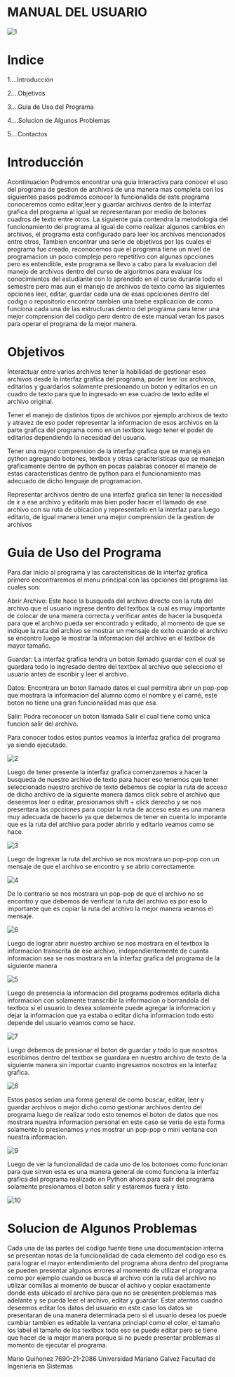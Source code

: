 # MANUAL DEL USUARIO

![1](https://user-images.githubusercontent.com/91577396/140593037-76e56723-a547-4781-8c22-db95d8a32c15.png)

# Indice

1....Introducción

2....Objetivos

3....Guia de Uso del Programa

4....Solucion de Algunos Problemas

5....Contactos

# Introducción
Acontinuacion Podremos encontrar una guia interactiva para conocer el uso del programa de gestion de archivos de una manera mas completa con los siguientes pasos podremos conocer la funcionalida de este programa conoceremos como editar,leer y guardar archivos dentro de la interfaz grafica del programa al igual se representaran por medio de botones cuadros de texto entre otros.
La siguiente guia contendra la metodologia del funcionamiento del programa al igual de como realizar algunos cambios en archivos, el programa esta configurado para leer los archivos mencionados entre otros, Tambien encontrar una serie de objetivos por las cuales el programa fue creado, reconocemos que el programa tiene un nivel de programacion un poco complejo pero repetitivo con algunas opcciones pero es entendible, este programa se llevo a cabo para la evaluacion del manejo de archivos dentro del curso de algoritmos para evaluar los conocimientos del estudiante con lo aprendido en el curso durante todo el semestre pero mas aun el manejo de archivos de texto como las siguientes opciones leer, editar, guardar cada una de esas opciciones dentro del codigo o repositorio encontrar tambien una brebe explicacion de como funciona cada una de las estructuras dentro del programa para tener una mejor comprension del codigo pero dentro de este manual veran los pasos para operar el programa de la mejor manera.


# Objetivos

Interactuar entre varios archivos tener la habilidad de gestionar esos archivos desde la interfaz grafica del programa, poder leer los archivos, editarlos y guardarlos solamente presionando un boton y editarlos en un cuadro de texto para que lo ingresado en ese cuadro de texto edite el archivo original.


Tener el manejo de distintos tipos de archivos por ejemplo archivos de texto y atravez de eso poder representar la informacion de esos archivos en la parte grafica del programa como en un textbox luego tener el poder de editarlos dependiendo la necesidad del usuario.

Tener una mayor comprension de la interfaz grafica que se maneja en python agregando botones, textbox y otras caracteristicas que se manejan graficamente dentro de python en pocas palabras conocer el manejo de estas caracteristicas dentro de python para el funcionamiento mas adecuado de dicho lenguaje de programacion.

Representar archivos dentro de una interfaz grafica sin tener la necesidad de ir a ese archivo y editarlo mas bien poder hacer el llamado de ese archivo con su ruta de ubicacion y representarlo en la interfaz para luego editarlo, de igual manera tener una mejor comprension de la gestion de archivos


# Guia de Uso del Programa
Para dar inicio al programa y las caracterisiticas de la interfaz grafica primero encontraremos el menu principal con las opciones del programa las cuales son:

Abrir Archivo: Este hace la busqueda del archivo directo con la ruta del archivo que el usuario ingrese dentro del textbox la cual es muy importante de colocar de una manera correcta y verificar antes de hacer la busqueda para que el archivo pueda ser encontrado y editado, al momento de que se indique la ruta del archivo se mostrar un mensaje de exito cuando el archivo se encontro luego le mostrar la informacion del archivo en el textbox de mayor tamaño.

Guardar: La interfaz grafica tendra un boton llamado guardar con el cual se guardara todo lo ingresado dentro del textbox al archivo que selecciono el usuario antes de escribir y leer el archivo.

Datos: Encontrara un boton llamado datos el cual permitira abrir un pop-pop que mostrara la informacion del alumno como el nombre y el carné, este boton no tiene una gran funcionalidad mas que esa.

Salir: Podra reconocer un boton llamada Salir el cual tiene como unica funcion salir del archivo.

Para conocer todos estos puntos veamos la interfaz grafica del programa ya siendo ejecutado.

![2](https://user-images.githubusercontent.com/91577396/140594771-c366a9d8-6f83-4fae-8d56-32eba051f81c.PNG)


Luego de tener presente la interfaz grafica comenzaremos a hacer la busqueda de nuestro archivo de texto para hacer eso tenemos que tener seleccionado nuestro archivo de texto debemos de copiar la ruta de acceso de dicho archivo de la siguiente manera damos click sobre el archivo que deseemos leer o editar, presionamos shift + click derecho y se nos presentara las opcciones para copiar la ruta de acceso esta es una manera muy adecuada de hacerlo ya que debemos de tener en cuenta lo imporante que es la ruta del archivo para poder abrirlo y editarlo veamos como se hace.

![3](https://user-images.githubusercontent.com/91577396/140595392-2384d233-781a-41ac-a84c-2b64ad7ff58e.PNG)

Luego de Ingresar la ruta del archivo se nos mostrara un pop-pop con un mensaje de que el archivo se encontro y se abrio correctamente.

![4](https://user-images.githubusercontent.com/91577396/140595404-acc8b193-69a8-4038-a70a-0bbca47ca18c.PNG)

De lo contrario se nos mostrara un pop-pop de que el archivo no se encontro y que debemos de verificar la ruta del archivo es por eso lo importante que es copiar la ruta del archivo la mejor manera veamos el mensaje.

![6](https://user-images.githubusercontent.com/91577396/140595989-d928a4e3-e725-4570-acab-65a6c65bbb9c.PNG)

Luego de lograr abrir nuestro archivo se nos mostrara en el textbox la informacion transcrita de ese archivo, independientemente de cuanta informacion sea se nos mostrara en la interfaz grafica del programa de la siguiente manera

![5](https://user-images.githubusercontent.com/91577396/140596096-89d81f33-035c-42f6-aeab-99b0b13ac85e.PNG)

Luego de presencia la informacion del programa podremos editarla dicha informacion con solamente transcribir la informacion o borrandola del textbox si el usuario lo desea solamente puede agregar la informacion y dejar la informacion que ya estaba o editar dicha informacion todo esto depende del usuario veamos como se hace.

![7](https://user-images.githubusercontent.com/91577396/140596188-36534f9f-5e8f-4480-86aa-6051caca8625.PNG)

Luego debemos de presionar el boton de guardar y todo lo que nosotros escribimos dentro del textbox se guardara en nuestro archivo de texto de la siguiente manera sin importar cuanto ingresamos nosotros en la interfaz grafica.

![8](https://user-images.githubusercontent.com/91577396/140596214-a5414a13-dc9c-4df5-b4ca-db5d553e96e5.PNG)

Estos pasos serian una forma general de como buscar, editar, leer y guardar archivos o mejor dicho como gestionar archivos dentro del programa luego de realizar todo esto tenemos el boton de datos que nos mostrara nuestra informacion personal en este caso se veria de esta forma solamente lo presionamos y nos mostrar un pop-pop o mini ventana con nuestra informacion.

![9](https://user-images.githubusercontent.com/91577396/140596276-ce309b4b-1e10-4be2-8167-a91af74dcfb9.PNG)

Luego de ver la funcionalidad de cada uno de los botonoes como funcionan para que sirven esta es una manera general de como funciona la interfaz grafica del programa realizado en Python ahora para salir del programa solamente presionamos el boton salir y estaremos fuera y listo.

![10](https://user-images.githubusercontent.com/91577396/140596299-7fb0d51e-17c8-4a06-ab35-3ffaddc11ea9.PNG)

# Solucion de Algunos Problemas

Cada una de las partes del codigo fuente tiene una documentacion interna se presentan notas de la funcionalidad de cada elemento del codigo eso es para lograr el mayor entendimiento del programa ahora dentro del programa se pueden presentar algunos errores al momento de utilizar el programa como por ejemplo cuando se busca el archivo con la ruta del archivo no utilizar comillas al momento de buscar el achivo y copiar exactamente donde esta ubicado el archivo para que no se presenten problemas mas adelante y se pueda leer el archivo, editar y guardar. Estar atentos cuadno deseemos editar los datos del usuario en este caso los datos se presentaran de una manera determinada pero si el usuario desea los puede cambiar tambien es editable la ventana princiapl como el color, el tamaño los label el tamaño de los textbox todo eso se puede editar pero se tiene que hacer de la mejor manera porque si no puede presentar problemas al momento de ejecutar el programa.

Mario Quiñonez 7690-21-2086 Universidad Mariano Galvez Facultad de Ingenieria en Sistemas
